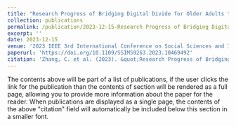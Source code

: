 ```yaml
---
title: "Research Progress of Bridging Digital Divide for Older Adults through Information Technology Training—A Bibliometric Analysis and Visualization Based on CiteSpace"
collection: publications
permalink: /publication/2023-12-15-Research Progress of Bridging Digital Divide for Older Adults through Information Technology Training—A Bibliometric Analysis and Visualization Based on CiteSpace
excerpt: ''
date: 2023-12-15
venue: '2023 IEEE 3rd International Conference on Social Sciences and Intelligence Management (SSIM)'
paperurl: 'https://doi.org/10.1109/SSIM59263.2023.10469492'
citation: 'Zhang, C. et al. (2023). &quot;Research Progress of Bridging Digital Divide for Older Adults through Information Technology Training—A Bibliometric Analysis and Visualization Based on CiteSpace.&quot; <i>2023 IEEE 3rd International Conference on Social Sciences and Intelligence Management (SSIM) </i>. (pp. 299-304)IEEE.'
---
```


The contents above will be part of a list of publications, if the user clicks the link for the publication than the contents of section will be rendered as a full page, allowing you to provide more information about the paper for the reader. When publications are displayed as a single page, the contents of the above "citation" field will automatically be included below this section in a smaller font.
